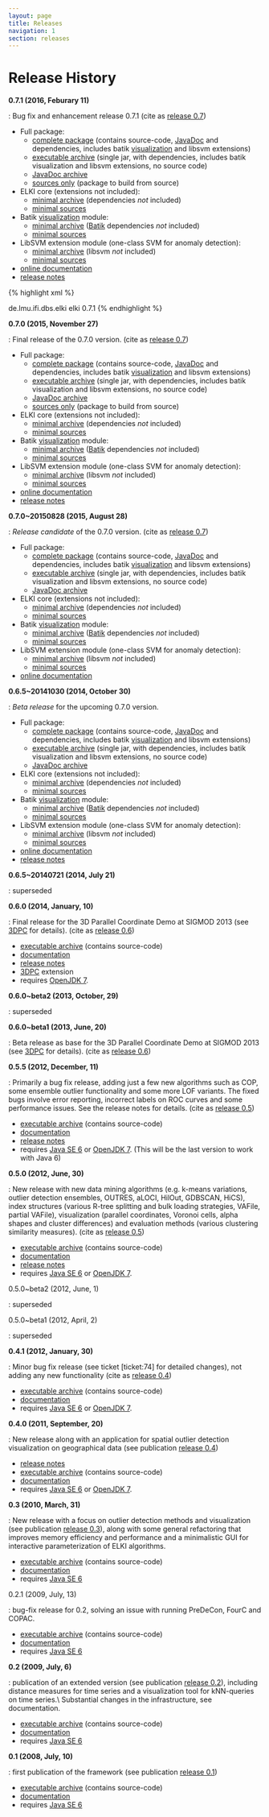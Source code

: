 ```yaml
---
layout: page
title: Releases
navigation: 1
section: releases
---
```



Release History
===============

**0.7.1 (2016, Feburary 11)**

: Bug fix and enhancement release 0.7.1 (cite as [release 0.7](/publications#release0.7))

  * Full package:
    * [complete package](/releases/release0.7.1/elki-0.7.1.tar.gz) (contains source-code, [JavaDoc](/javadoc) and dependencies, includes batik [visualization](/visualization) and libsvm extensions)
    * [executable archive](/releases/release0.7.1/elki-bundle-0.7.1.jar) (single jar, with dependencies, includes batik visualization and libsvm extensions, no source code)
    * [JavaDoc archive](/releases/release0.7.1/elki-bundle-0.7.1-javadoc.jar)
    * [sources only](/releases/release0.7.1/elki-0.7.1-sources.tar.gz) (package to build from source)
  * ELKI core (extensions not included):
    * [minimal archive](/releases/release0.7.1/elki-0.7.1.jar) (dependencies *not* included)
    * [minimal sources](/releases/release0.7.1/elki-0.7.1-sources.jar)
  * Batik [visualization](/visualization) module:
    * [minimal archive](/releases/release0.7.1/elki-batik-visualization-0.7.1.jar) ([Batik](/batik) dependencies *not* included)
    * [minimal sources](/releases/release0.7.1/elki-batik-visualization-0.7.1-sources.jar)
  * LibSVM extension module (one-class SVM for anomaly detection):
    * [minimal archive](/releases/release0.7.1/elki-libsvm-0.7.1.jar) (libsvm *not* included)
    * [minimal sources](/releases/release0.7.1/elki-libsvm-0.7.1-sources.jar)
  * [online documentation](/releases/release0.7.1/doc/index.html)
  * [release notes](/releases/release_notes_0.7.1)

  {% highlight xml %}
<!-- https://mvnrepository.com/artifact/de.lmu.ifi.dbs.elki/elki -->
<dependency>
    <groupId>de.lmu.ifi.dbs.elki</groupId>
    <artifactId>elki</artifactId>
    <version>0.7.1</version>
</dependency>
{% endhighlight %}

**0.7.0 (2015, November 27)**

: Final release of the 0.7.0 version. (cite as [release 0.7](/publications#release0.7))

  * Full package:
    * [complete package](/releases/release0.7.0/elki-0.7.0.tar.gz) (contains source-code, [JavaDoc](/javadoc) and dependencies, includes batik [visualization](/visualization) and libsvm extensions)
    * [executable archive](/releases/release0.7.0/elki-bundle-0.7.0.jar) (single jar, with dependencies, includes batik visualization and libsvm extensions, no source code)
    * [JavaDoc archive](/releases/release0.7.0/elki-bundle-0.7.0-javadoc.jar)
    * [sources only](/releases/release0.7.0/elki-0.7.0-sources.tar.gz) (package to build from source)
  * ELKI core (extensions not included):
    * [minimal archive](/releases/release0.7.0/elki-0.7.0.jar) (dependencies *not* included)
    * [minimal sources](/releases/release0.7.0/elki-0.7.0-sources.jar)
  * Batik [visualization](/visualization) module:
    * [minimal archive](/releases/release0.7.0/elki-batik-visualization-0.7.0.jar) ([Batik](/batik) dependencies *not* included)
    * [minimal sources](/releases/release0.7.0/elki-batik-visualization-0.7.0-sources.jar)
  * LibSVM extension module (one-class SVM for anomaly detection):
    * [minimal archive](/releases/release0.7.0/elki-libsvm-0.7.0.jar) (libsvm *not* included)
    * [minimal sources](/releases/release0.7.0/elki-libsvm-0.7.0-sources.jar)
  * [online documentation](/releases/release0.7.0/doc/index.html)
  * [release notes](/releases/release_notes_0.7)

**0.7.0~20150828 (2015, August 28)**

: *Release candidate* of the 0.7.0 version. (cite as [release 0.7](/publications#release0.7))

  * Full package:
    * [complete package](/releases/release0.7.0~20150828/elki-0.7.0~20150828.tar.gz) (contains source-code, [JavaDoc](/javadoc) and dependencies, includes batik [visualization](/visualization) and libsvm extensions)
    * [executable archive](/releases/release0.7.0~20150828/elki-bundle-0.7.0~20150828.jar) (single jar, with dependencies, includes batik visualization and libsvm extensions, no source code)
    * [JavaDoc archive](/releases/release0.7.0~20150828/elki-0.7.0~20150828-javadoc.jar)
  * ELKI core (extensions not included):
    * [minimal archive](/releases/release0.7.0~20150828/elki-0.7.0~20150828.jar) (dependencies *not* included)
    * [minimal sources](/releases/release0.7.0~20150828/elki-0.7.0~20150828-sources.jar)
  * Batik [visualization](/visualization) module:
    * [minimal archive](/releases/release0.7.0~20150828/elki-batik-visualization-0.7.0~20150828.jar) ([Batik](/batik) dependencies *not* included)
    * [minimal sources](/releases/release0.7.0~20150828/elki-batik-visualization-0.7.0~20150828-sources.jar)
  * LibSVM extension module (one-class SVM for anomaly detection):
    * [minimal archive](/releases/release0.7.0~20150828/elki-libsvm-0.7.0~20150828.jar) (libsvm *not* included)
    * [minimal sources](/releases/release0.7.0~20150828/elki-libsvm-0.7.0~20150828-sources.jar)
  * [online documentation](/releases/release0.7.0~20150828/doc/index.html)

**0.6.5~20141030 (2014, October 30)**

: *Beta release* for the upcoming 0.7.0 version.

  * Full package:
    * [complete package](/releases/release0.6.5~20141030/elki-0.6.5~20141030.tar.gz) (contains source-code, [JavaDoc](/javadoc) and dependencies, includes batik [visualization](/visualization) and libsvm extensions)
    * [executable archive](/releases/release0.6.5~20141030/elki-bundle-0.6.5~20141030.jar) (single jar, with dependencies, includes batik visualization and libsvm extensions, no source code)
    * [JavaDoc archive](/releases/release0.6.5~20141030/elki-0.6.5~20141030-javadoc.jar)
  * ELKI core (extensions not included):
    * [minimal archive](/releases/release0.6.5~20141030/elki-0.6.5~20141030.jar) (dependencies *not* included)
    * [minimal sources](/releases/release0.6.5~20141030/elki-0.6.5~20141030-sources.jar)
  * Batik [visualization](/visualization) module:
    * [minimal archive](/releases/release0.6.5~20141030/elki-batik-visualization-0.6.5~20141030.jar) ([Batik](/batik) dependencies *not* included)
    * [minimal sources](/releases/release0.6.5~20141030/elki-batik-visualization-0.6.5~20141030-sources.jar)
  * LibSVM extension module (one-class SVM for anomaly detection):
    * [minimal archive](/releases/release0.6.5~20141030/elki-libsvm-0.6.5~20141030.jar) (libsvm *not* included)
    * [minimal sources](/releases/release0.6.5~20141030/elki-libsvm-0.6.5~20141030-sources.jar)
  * [online documentation](/releases/release0.6.5~20141030/doc/index.html)
  * [release notes](/releases/release_notes_0.6.5~20141030)

**0.6.5~20140721 (2014, July 21)**

: superseded

**0.6.0 (2014, January, 10)**

: Final release for the 3D Parallel Coordinate Demo at SIGMOD 2013 (see [3DPC](/examples/3DPC) for details). (cite as [release 0.6](/publications#release0.6))

  * [executable archive](/releases/release0.6.0/elki.jar) (contains source-code)
  * [documentation](/releases/release0.6.0/doc/index.html)
  * [release notes](/releases/release_notes_0.6.0)
  * [3DPC](/examples/3DPC) extension
  * requires [OpenJDK 7](http://openjdk.java.net/projects/jdk7/).

**0.6.0~beta2 (2013, October, 29)**

: superseded

**0.6.0~beta1 (2013, June, 20)**

: Beta release as base for the 3D Parallel Coordinate Demo at SIGMOD 2013 (see [3DPC](/examples/3DPC) for details). (cite as [release 0.6](/publications#release0.6))

**0.5.5 (2012, December, 11)**

: Primarily a bug fix release, adding just a few new algorithms such as COP, some ensemble outlier functionality and some more LOF variants. The fixed bugs involve error reporting, incorrect labels on ROC curves and some performance issues. See the release notes for details. (cite as [release 0.5](/publications#release0.5))

  * [executable archive](/releases/release0.5.5/elki.jar) (contains source-code)
  * [documentation](/releases/release0.5.5/doc/index.html)
  * [release notes](/releases/release_notes_0.5.5)
  * requires [Java SE 6](http://java.sun.com/javase/6/) or [OpenJDK 7](http://openjdk.java.net/projects/jdk7/). (This will be the last version to work with Java 6)

**0.5.0 (2012, June, 30)**

: New release with new data mining algorithms (e.g. k-means variations, outlier detection ensembles, OUTRES, aLOCI, HilOut, GDBSCAN, HiCS), index structures (various R-tree splitting and bulk loading strategies, VAFile, partial VAFile), visualization (parallel coordinates, Voronoi cells, alpha shapes and cluster differences) and evaluation methods (various clustering similarity measures). (cite as [release 0.5](/publications#release0.5))

  * [executable archive](/releases/release0.5.0/elki.jar) (contains source-code)
  * [documentation](/releases/release0.5.0/doc/index.html)
  * [release notes](/releases/release_notes_0.5.0)
  * requires [Java SE 6](http://java.sun.com/javase/6/) or [OpenJDK 7](http://openjdk.java.net/projects/jdk7/).

0.5.0~beta2 (2012, June, 1)

: superseded

0.5.0~beta1 (2012, April, 2)

: superseded

**0.4.1 (2012, January, 30)**

: Minor bug fix release (see ticket \[ticket:74\] for detailed changes), not adding any new functionality (cite as [release 0.4](/publications#release0.4))

  * [executable archive](/releases/release0.4.1/elki.jar) (contains source-code)
  * [documentation](/releases/release0.4.1/doc/index.html)
  * requires [Java SE 6](http://java.sun.com/javase/6/) or [OpenJDK 7](http://openjdk.java.net/projects/jdk7/).

**0.4.0 (2011, September, 20)**

: New release along with an application for spatial outlier detection visualization on geographical data (see publication [release 0.4](/publications#release0.4))

  * [release notes](/releases/release_notes_0.4)
  * [executable archive](/releases/release0.4.0/elki.jar) (contains source-code)
  * [documentation](/releases/release0.4.0/doc/index.html)
  * requires [Java SE 6](http://java.sun.com/javase/6/) or [OpenJDK 7](http://openjdk.java.net/projects/jdk7/).

**0.3 (2010, March, 31)**

: New release with a focus on outlier detection methods and visualization (see publication [release 0.3](/publications#release0.3)), along with some general refactoring that improves memory efficiency and performance and a minimalistic GUI for interactive parameterization of ELKI algorithms.

  * [executable archive](/releases/release0.3/elki.jar) (contains source-code)
  * [documentation](/releases/release0.3/doc/index.html)
  * requires [Java SE 6](http://java.sun.com/javase/6/)

0.2.1 (2009, July, 13)

: bug-fix release for 0.2, solving an issue with running PreDeCon, FourC and COPAC.

  * [executable archive](/releases/release0.2.1/elki.jar) (contains source-code)
  * [documentation](/releases/release0.2.1/doc/index.html)
  * requires [Java SE 6](http://java.sun.com/javase/6/)

**0.2 (2009, July, 6)**

: publication of an extended version (see publication [release 0.2](/publications#release0.2)), including distance measures for time series and a visualization tool for kNN-queries on time series.\\
  Substantial changes in the infrastructure, see documentation.

  * [executable archive](/releases/release0.2/elki.jar) (contains source-code)
  * [documentation](/releases/release0.2/doc/index.html)
  * requires [Java SE 6](http://java.sun.com/javase/6/)

**0.1 (2008, July, 10)**

: first publication of the framework (see publication [release 0.1](/publications#release0.1))

  * [executable archive](/releases/release0.1/elki.jar) (contains source-code)
  * [documentation](/releases/release0.1/doc/index.html)
  * requires [Java SE 6](http://java.sun.com/javase/6/)
